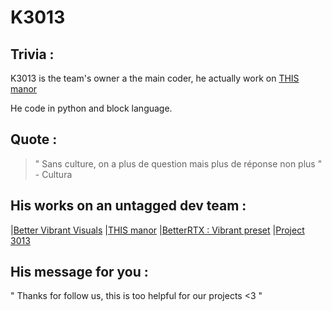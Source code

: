 # K3013
## Trivia :
K3013 is the team's owner a the main coder, he actually work on [THIS manor](/works/This%20Manor/)

He code in python and block language.
## Quote :
> " Sans culture, on a plus de question
> mais plus de réponse non plus " - Cultura
## His works on an untagged dev team :
|[Better Vibrant Visuals](/works/Better%20Vibrant%20Visuals)
|[THIS manor](/works/THIS%20Manor)
|[BetterRTX : Vibrant preset](https://bedrock.graphics/k3013-vibrant-preset)
|[Project 3013](/works/P3013)
## His message for you :
" Thanks for follow us, this is too helpful for our projects <3 "
